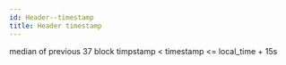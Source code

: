 ```yaml
---
id: Header--timestamp
title: Header timestamp
---
```


median of previous 37 block timpstamp < timestamp <= local_time + 15s
